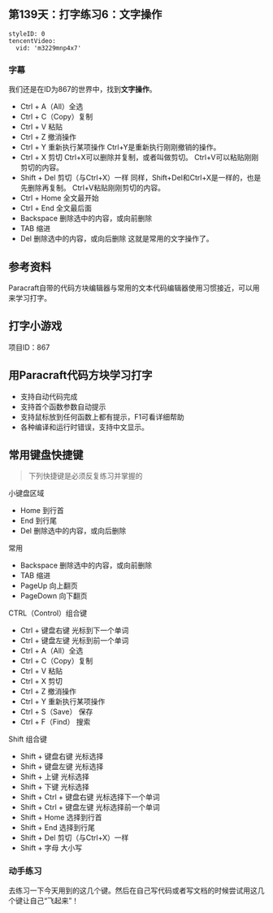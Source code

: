 ## 第139天：打字练习6：文字操作



```@TencentVideo
styleID: 0
tencentVideo:
  vid: 'm3229mnp4x7'

```
 

### 字幕

我们还是在ID为867的世界中，找到**文字操作**。
- Ctrl + A（All）全选
- Ctrl + C（Copy）复制
- Ctrl + V 粘贴
- Ctrl + Z 撤消操作
- Ctrl + Y 重新执行某项操作
Ctrl+Y是重新执行刚刚撤销的操作。
- Ctrl + X 剪切
Ctrl+X可以删除并复制，或者叫做剪切。
Ctrl+V可以粘贴刚刚剪切的内容。
- Shift + Del 剪切（与Ctrl+X）一样
同样，Shift+Del和Ctrl+X是一样的，也是先删除再复制。
Ctrl+V粘贴刚刚剪切的内容。
- Ctrl  + Home  全文最开始
- Ctrl  + End  全文最后面
- Backspace 删除选中的内容，或向前删除
- TAB 缩进
- Del 删除选中的内容，或向后删除
这就是常用的文字操作了。

## 参考资料
Paracraft自带的代码方块编辑器与常用的文本代码编辑器使用习惯接近，可以用来学习打字。 

## 打字小游戏
项目ID：867

## 用Paracraft代码方块学习打字

- 支持自动代码完成
- 支持首个函数参数自动提示
- 支持鼠标放到任何函数上都有提示，F1可看详细帮助
- 各种编译和运行时错误，支持中文显示。

## 常用键盘快捷键

> 下列快捷键是必须反复练习并掌握的

小键盘区域
- Home  到行首
- End  到行尾
- Del 删除选中的内容，或向后删除

常用
- Backspace 删除选中的内容，或向前删除
- TAB 缩进
- PageUp 向上翻页
- PageDown 向下翻页

CTRL（Control）组合键
- Ctrl + 键盘右键  光标到下一个单词
- Ctrl + 键盘左键  光标到前一个单词
- Ctrl + A（All）全选
- Ctrl + C（Copy）复制
- Ctrl + V 粘贴
- Ctrl + X 剪切
- Ctrl + Z 撤消操作
- Ctrl + Y 重新执行某项操作
- Ctrl + S（Save） 保存
- Ctrl + F（Find） 搜索

Shift 组合键
- Shift + 键盘右键  光标选择
- Shift + 键盘左键  光标选择
- Shift + 上键  光标选择
- Shift + 下键  光标选择
- Shift + Ctrl + 键盘右键  光标选择下一个单词
- Shift + Ctrl + 键盘左键  光标选择前一个单词
- Shift + Home  选择到行首
- Shift + End  选择到行尾
- Shift + Del 剪切（与Ctrl+X）一样
- Shift + 字母  大小写


### 动手练习
去练习一下今天用到的这几个键。然后在自己写代码或者写文档的时候尝试用这几个键让自己“飞起来”！